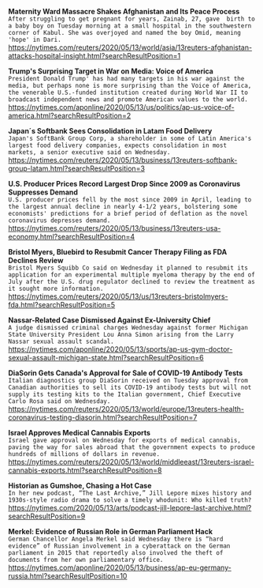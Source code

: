 **Maternity Ward Massacre Shakes Afghanistan and Its Peace Process**\
`After struggling to get pregnant for years, Zainab, 27, gave  birth to a baby boy on Tuesday morning at a small hospital in the southwestern corner of Kabul. She was overjoyed and named the boy Omid, meaning 'hope' in Dari.`\
https://nytimes.com/reuters/2020/05/13/world/asia/13reuters-afghanistan-attacks-hospital-insight.html?searchResultPosition=1

**Trump's Surprising Target in War on Media: Voice of America**\
`President Donald Trump' has had many targets in his war against the media, but perhaps none is more surprising than the Voice of America, the venerable U.S.-funded institution created during World War II to broadcast independent news and promote American values to the world.`\
https://nytimes.com/aponline/2020/05/13/us/politics/ap-us-voice-of-america.html?searchResultPosition=2

**Japan´s Softbank Sees Consolidation in Latam Food Delivery**\
`Japan's SoftBank Group Corp, a shareholder in some of Latin America's largest food delivery companies, expects consolidation in most markets, a senior executive said on Wednesday.`\
https://nytimes.com/reuters/2020/05/13/business/13reuters-softbank-group-latam.html?searchResultPosition=3

**U.S. Producer Prices Record Largest Drop Since 2009 as Coronavirus Suppresses Demand**\
`U.S. producer prices fell by the most since 2009 in April, leading to the largest annual decline in nearly 4-1/2 years, bolstering some economists' predictions for a brief period of deflation as the novel coronavirus depresses demand.`\
https://nytimes.com/reuters/2020/05/13/business/13reuters-usa-economy.html?searchResultPosition=4

**Bristol Myers, Bluebird to Resubmit Cancer Therapy Filing as FDA Declines Review**\
`Bristol Myers Squibb Co said on Wednesday it planned to resubmit its application for an experimental multiple myeloma therapy by the end of July after the U.S. drug regulator declined to review the treatment as it sought more information.`\
https://nytimes.com/reuters/2020/05/13/us/13reuters-bristolmyers-fda.html?searchResultPosition=5

**Nassar-Related Case Dismissed Against Ex-University Chief**\
`A judge dismissed criminal charges Wednesday against former Michigan State University President Lou Anna Simon arising from the Larry Nassar sexual assault scandal.`\
https://nytimes.com/aponline/2020/05/13/sports/ap-us-gym-doctor-sexual-assault-michigan-state.html?searchResultPosition=6

**DiaSorin Gets Canada's Approval for Sale of COVID-19 Antibody Tests**\
`Italian diagnostics group DiaSorin received on Tuesday approval from Canadian authorities to sell its COVID-19 antibody tests but will not supply its testing kits to the Italian government, Chief Executive Carlo Rosa said on Wednesday.`\
https://nytimes.com/reuters/2020/05/13/world/europe/13reuters-health-coronavirus-testing-diasorin.html?searchResultPosition=7

**Israel Approves Medical Cannabis Exports**\
`Israel gave approval on Wednesday for exports of medical cannabis, paving the way for sales abroad that the government expects to produce hundreds of millions of dollars in revenue.`\
https://nytimes.com/reuters/2020/05/13/world/middleeast/13reuters-israel-cannabis-exports.html?searchResultPosition=8

**Historian as Gumshoe, Chasing a Hot Case**\
`In her new podcast, “The Last Archive,” Jill Lepore mixes history and 1930s-style radio drama to solve a timely whodunit: Who killed truth?`\
https://nytimes.com/2020/05/13/arts/podcast-jill-lepore-last-archive.html?searchResultPosition=9

**Merkel: Evidence of Russian Role in German Parliament Hack**\
`German Chancellor Angela Merkel said Wednesday there is “hard evidence” of Russian involvement in a cyberattack on the German parliament in 2015 that reportedly also involved the theft of documents from her own parliamentary office.`\
https://nytimes.com/aponline/2020/05/13/business/ap-eu-germany-russia.html?searchResultPosition=10

